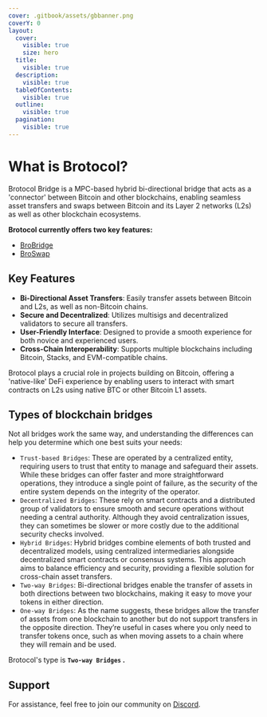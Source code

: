 ```yaml
---
cover: .gitbook/assets/gbbanner.png
coverY: 0
layout:
  cover:
    visible: true
    size: hero
  title:
    visible: true
  description:
    visible: true
  tableOfContents:
    visible: true
  outline:
    visible: true
  pagination:
    visible: true
---
```


# What is Brotocol?

Brotocol Bridge is a MPC-based hybrid bi-directional bridge that acts as a 'connector' between Bitcoin and other blockchains, enabling seamless asset transfers and swaps between Bitcoin and its Layer 2 networks (L2s) as well as other blockchain ecosystems.&#x20;

**Brotocol currently offers two key features:**

* [BroBridge](features/broswap/)
* [BroSwap](features/broswap/)

## Key Features

* **Bi-Directional Asset Transfers**: Easily transfer assets between Bitcoin and L2s, as well as non-Bitcoin chains.
* **Secure and Decentralized**: Utilizes multisigs and decentralized validators to secure all transfers.
* **User-Friendly Interface**: Designed to provide a smooth experience for both novice and experienced users.
* **Cross-Chain Interoperability**: Supports multiple blockchains including Bitcoin, Stacks, and EVM-compatible chains.

Brotocol plays a crucial role in projects building on Bitcoin, offering a 'native-like' DeFi experience by enabling users to interact with smart contracts on L2s using native BTC or other Bitcoin L1 assets.

## Types of blockchain bridges

Not all bridges work the same way, and understanding the differences can help you determine which one best suits your needs:

* `Trust-based Bridges`: These are operated by a centralized entity, requiring users to trust that entity to manage and safeguard their assets. While these bridges can offer faster and more straightforward operations, they introduce a single point of failure, as the security of the entire system depends on the integrity of the operator.
* `Decentralized Bridges`: These rely on smart contracts and a distributed group of validators to ensure smooth and secure operations without needing a central authority. Although they avoid centralization issues, they can sometimes be slower or more costly due to the additional security checks involved.
* `Hybrid Bridges`: Hybrid bridges combine elements of both trusted and decentralized models, using centralized intermediaries alongside decentralized smart contracts or consensus systems. This approach aims to balance efficiency and security, providing a flexible solution for cross-chain asset transfers.
* `Two-way Bridges`: Bi-directional bridges enable the transfer of assets in both directions between two blockchains, making it easy to move your tokens in either direction.
* `One-way Bridges`: As the name suggests, these bridges allow the transfer of assets from one blockchain to another but do not support transfers in the opposite direction. They’re useful in cases where you only need to transfer tokens once, such as when moving assets to a chain where they will remain and be used.

Brotocol's type is **`Two-way Bridges` .**&#x20;

## Support

For assistance, feel free to join our community on [Discord](https://discord.com/invite/xlink).
